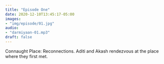 ```yaml
---
title: "Episode One"
date: 2020-12-10T13:45:17-05:00
images:
- "img/episode/01.jpg"
audio:
- "darmiyaan-01.mp3"
draft: false
---
```


Connaught Place: Reconnections. Aditi and Akash rendezvous at the place where they first met. 
